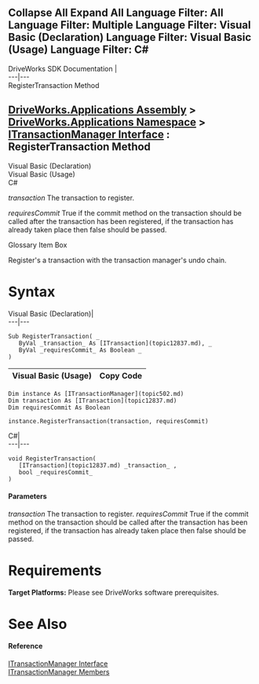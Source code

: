        

 Collapse All Expand All  Language Filter: All  Language Filter: Multiple  Language Filter: Visual Basic (Declaration) Language Filter: Visual Basic (Usage) Language Filter: C#  
---  
DriveWorks SDK Documentation  |   
---|---  
RegisterTransaction Method   
  
[DriveWorks.Applications Assembly](topic13.md) > [DriveWorks.Applications Namespace](topic16.md) > [ITransactionManager Interface](topic502.md) : RegisterTransaction Method  
---  
  
Visual Basic (Declaration)    
Visual Basic (Usage)    
C# 

_transaction_
    The transaction to register.

_requiresCommit_
    True if the commit method on the transaction should be called after the transaction has been registered, if the transaction has already taken place then false should be passed.

Glossary Item Box

Register's a transaction with the transaction manager's undo chain. 

# Syntax

Visual Basic (Declaration)|   
---|---  
      
    
    Sub RegisterTransaction( _
       ByVal _transaction_ As [ITransaction](topic12837.md), _
       ByVal _requiresCommit_ As Boolean _
    )   
  
Visual Basic (Usage)| Copy Code  
---|---  
      
    
    Dim instance As [ITransactionManager](topic502.md)
    Dim transaction As [ITransaction](topic12837.md)
    Dim requiresCommit As Boolean
     
    instance.RegisterTransaction(transaction, requiresCommit)  
  
C#|   
---|---  
      
    
    void RegisterTransaction( 
       [ITransaction](topic12837.md) _transaction_ ,
       bool _requiresCommit_
    )  
  
#### Parameters

 _transaction_
    The transaction to register.
_requiresCommit_
    True if the commit method on the transaction should be called after the transaction has been registered, if the transaction has already taken place then false should be passed.

# Requirements

**Target Platforms:** Please see DriveWorks software prerequisites.

# See Also

#### Reference

[ITransactionManager Interface](topic502.md)   
[ITransactionManager Members](topic503.md)


